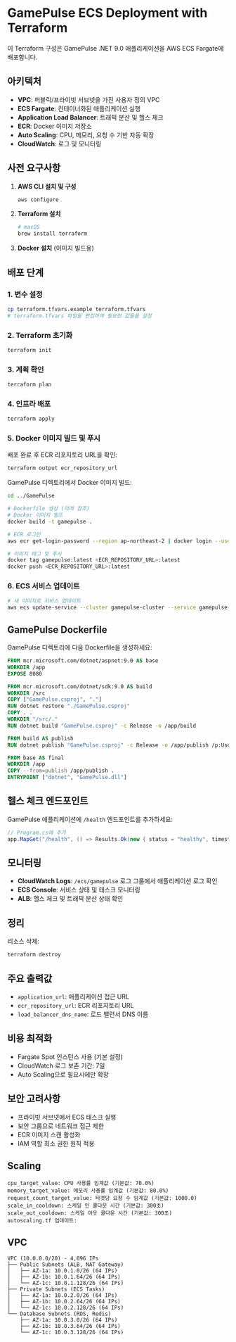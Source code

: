 # GamePulse ECS Deployment with Terraform

이 Terraform 구성은 GamePulse .NET 9.0 애플리케이션을 AWS ECS Fargate에 배포합니다.

## 아키텍처

- **VPC**: 퍼블릭/프라이빗 서브넷을 가진 사용자 정의 VPC
- **ECS Fargate**: 컨테이너화된 애플리케이션 실행
- **Application Load Balancer**: 트래픽 분산 및 헬스 체크
- **ECR**: Docker 이미지 저장소
- **Auto Scaling**: CPU, 메모리, 요청 수 기반 자동 확장
- **CloudWatch**: 로그 및 모니터링

## 사전 요구사항

1. **AWS CLI 설치 및 구성**

   ```bash
   aws configure
   ```

2. **Terraform 설치**

   ```bash
   # macOS
   brew install terraform
   ```

3. **Docker 설치** (이미지 빌드용)

## 배포 단계

### 1. 변수 설정

```bash
cp terraform.tfvars.example terraform.tfvars
# terraform.tfvars 파일을 편집하여 필요한 값들을 설정
```

### 2. Terraform 초기화

```bash
terraform init
```

### 3. 계획 확인

```bash
terraform plan
```

### 4. 인프라 배포

```bash
terraform apply
```

### 5. Docker 이미지 빌드 및 푸시

배포 완료 후 ECR 리포지토리 URL을 확인:

```bash
terraform output ecr_repository_url
```

GamePulse 디렉토리에서 Docker 이미지 빌드:

```bash
cd ../GamePulse

# Dockerfile 생성 (아래 참조)
# Docker 이미지 빌드
docker build -t gamepulse .

# ECR 로그인
aws ecr get-login-password --region ap-northeast-2 | docker login --username AWS --password-stdin <ECR_REPOSITORY_URL>

# 이미지 태그 및 푸시
docker tag gamepulse:latest <ECR_REPOSITORY_URL>:latest
docker push <ECR_REPOSITORY_URL>:latest
```

### 6. ECS 서비스 업데이트

```bash
# 새 이미지로 서비스 업데이트
aws ecs update-service --cluster gamepulse-cluster --service gamepulse-service --force-new-deployment
```

## GamePulse Dockerfile

GamePulse 디렉토리에 다음 Dockerfile을 생성하세요:

```dockerfile
FROM mcr.microsoft.com/dotnet/aspnet:9.0 AS base
WORKDIR /app
EXPOSE 8080

FROM mcr.microsoft.com/dotnet/sdk:9.0 AS build
WORKDIR /src
COPY ["GamePulse.csproj", "."]
RUN dotnet restore "./GamePulse.csproj"
COPY . .
WORKDIR "/src/."
RUN dotnet build "GamePulse.csproj" -c Release -o /app/build

FROM build AS publish
RUN dotnet publish "GamePulse.csproj" -c Release -o /app/publish /p:UseAppHost=false

FROM base AS final
WORKDIR /app
COPY --from=publish /app/publish .
ENTRYPOINT ["dotnet", "GamePulse.dll"]
```

## 헬스 체크 엔드포인트

GamePulse 애플리케이션에 `/health` 엔드포인트를 추가하세요:

```csharp
// Program.cs에 추가
app.MapGet("/health", () => Results.Ok(new { status = "healthy", timestamp = DateTime.UtcNow }));
```

## 모니터링

- **CloudWatch Logs**: `/ecs/gamepulse` 로그 그룹에서 애플리케이션 로그 확인
- **ECS Console**: 서비스 상태 및 태스크 모니터링
- **ALB**: 헬스 체크 및 트래픽 분산 상태 확인

## 정리

리소스 삭제:

```bash
terraform destroy
```

## 주요 출력값

- `application_url`: 애플리케이션 접근 URL
- `ecr_repository_url`: ECR 리포지토리 URL
- `load_balancer_dns_name`: 로드 밸런서 DNS 이름

## 비용 최적화

- Fargate Spot 인스턴스 사용 (기본 설정)
- CloudWatch 로그 보존 기간: 7일
- Auto Scaling으로 필요시에만 확장

## 보안 고려사항

- 프라이빗 서브넷에서 ECS 태스크 실행
- 보안 그룹으로 네트워크 접근 제한
- ECR 이미지 스캔 활성화
- IAM 역할 최소 권한 원칙 적용

## Scaling

```text
cpu_target_value: CPU 사용률 임계값 (기본값: 70.0%)
memory_target_value: 메모리 사용률 임계값 (기본값: 80.0%)
request_count_target_value: 타겟당 요청 수 임계값 (기본값: 1000.0)
scale_in_cooldown: 스케일 인 쿨다운 시간 (기본값: 300초)
scale_out_cooldown: 스케일 아웃 쿨다운 시간 (기본값: 300초)
autoscaling.tf 업데이트:
```

## VPC

```test
VPC (10.0.0.0/20) - 4,096 IPs
├── Public Subnets (ALB, NAT Gateway)
│   ├── AZ-1a: 10.0.1.0/26 (64 IPs)
│   ├── AZ-1b: 10.0.1.64/26 (64 IPs)
│   └── AZ-1c: 10.0.1.128/26 (64 IPs)
├── Private Subnets (ECS Tasks)
│   ├── AZ-1a: 10.0.2.0/26 (64 IPs)
│   ├── AZ-1b: 10.0.2.64/26 (64 IPs)
│   └── AZ-1c: 10.0.2.128/26 (64 IPs)
└── Database Subnets (RDS, Redis)
    ├── AZ-1a: 10.0.3.0/26 (64 IPs)
    ├── AZ-1b: 10.0.3.64/26 (64 IPs)
    └── AZ-1c: 10.0.3.128/26 (64 IPs)
```
